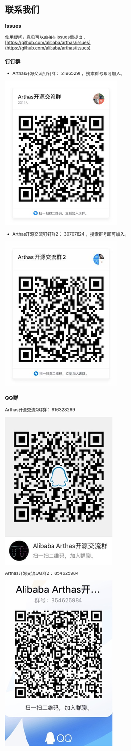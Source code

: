 联系我们
===


### Issues

使用疑问，意见可以直接在Issues里提出： [https://github.com/alibaba/arthas/issues](https://github.com/alibaba/arthas/issues)


### 钉钉群

* Arthas开源交流钉钉群： 21965291  ，搜索群号即可加入。

![](_static/dingding_qr.jpg)


* Arthas开源交流钉钉群2： 30707824 ，搜索群号即可加入。

![](_static/dingding2_qr.jpg)


### QQ群

Arthas开源交流QQ群： 916328269

![](_static/qqgroup_qr.jpg)

Arthas开源交流QQ群2： 854625984

![](_static/qqgroup2_qr.jpg)



